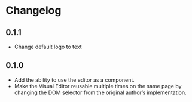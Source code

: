 # Changelog

## 0.1.1

- Change default logo to text

## 0.1.0

- Add the ability to use the editor as a component.
- Make the Visual Editor reusable multiple times on the same page by changing the DOM selector from the original author’s implementation.
